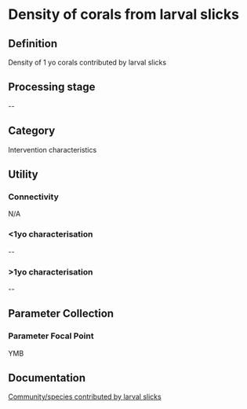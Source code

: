 # Density of corals from larval slicks
<!-- 
{: .no_toc .text-delta }
* TOC
{:toc} -->

## Definition

Density of 1 yo corals contributed by larval slicks

## Processing stage

--

## Category

Intervention characteristics

## Utility 
### Connectivity

N/A

### <1yo characterisation

--

### >1yo characterisation

--

## Parameter Collection
### Parameter Focal Point

YMB

## Documentation

[Community/species contributed by larval slicks](https://aimsgovau.sharepoint.com/:w:/r/sites/RRAPMDS/_layouts/15/Doc.aspx?sourcedoc=%7B2FE395F0-8589-4E88-832F-F064FE4B6B32%7D&file=Parameter_larval_slicks_NEW2.docx)